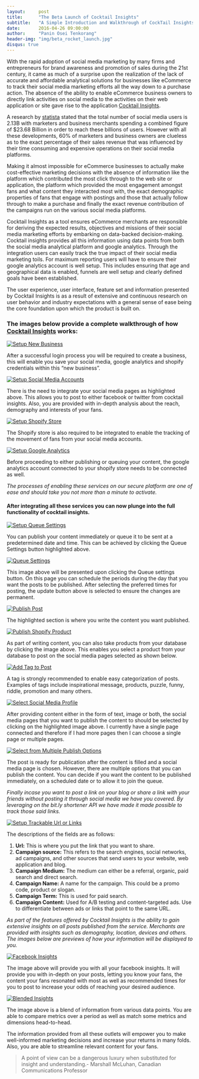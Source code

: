 ```yaml
---
layout:     post
title:      "The Beta Launch of Cocktail Insights"
subtitle:   "A Simple Introduction and Walkthrough of CockTail Insights"
date:       2016-04-26 09:00:00
author:     "Panin Osei Tenkorang"
header-img: "img/beta_rocket_launch.jpg"
disqus: true
---
```


<p>
	With the rapid adoption of social media marketing by many firms and entrepreneurs for brand awareness and promotion of sales during the 21st century, it came as much of a surprise upon the realization of the lack of accurate and affordable analytical solutions for businesses like eCommerce to track their social media marketing efforts all the way down to a purchase action. The absence of the ability to enable eCommerce business owners to directly link activities on social media to the activities on their web application or site gave rise to the application <a target="blank" href="http://cocktailinsights.com/">Cocktail Insights</a>. 
</p>

<p>
	A research by <a target="blank" href="http://www.statista.com/statistics/278414/number-of-worldwide-social-network-users/">statista</a> stated that the total number of social media users is 2.13B with marketers and business merchants spending a combined figure of $23.68 Billion in order to reach these billions of users. However with all these developments, 60% of marketers and business owners are clueless as to the exact percentage of their sales revenue that was influenced by their time consuming and expensive operations on their social media platforms.
</p>

<p>
	Making it almost impossible for eCommerce businesses to actually make cost-effective marketing decisions with the absence of information like the platform which contributed the most click through to the web site or application, the platform which provided the most engagement amongst fans and what content they interacted most with, the exact demographic properties of fans that engage with postings and those that actually follow through to make a purchase and finally the exact revenue contribution of the campaigns run on the  various social media platforms.
</p>

<p>
	Cocktail Insights as a tool ensures eCommerce merchants are responsible for deriving the expected results, objectives and missions of their social media marketing efforts by embarking on data-backed decision-making. Cocktail insights provides all this information using data points from both the social media analytical platform and google analytics. Through the integration users can easily track the true impact of their social media marketing toils. For maximum reporting users will have to ensure their google analytics account is well setup. This includes ensuring that age and geographical data is enabled, funnels are well setup and clearly defined goals have been established.
</p>

<p>
	The user experience, user interface, feature set and information presented by Cocktail Insights is as a result of extensive and continuous research on user behavior and industry expectations with a general sense of ease being the core foundation upon which the product is built on. 
</p>

<p><h3>
	The images below provide a complete walkthrough of how <a target="blank" href="http://cocktailinsights.com/">Cocktail Insights</a> works: </h3>
</p>

<a target="blank" href="http://cocktailinsights.com/">
	<img src="{{ site.baseurl }}/img/new_business_page copy.png" alt="Setup New Business">
</a>

<p>
	After a successful login process you will be required to create a business, this will enable you save your social media, google analytics and shopify credentials within this “new business”. 
</p>

<a target="blank" href="http://cocktailinsights.com/">
	<img src="{{ site.baseurl }}/img/integrations_page_social_media.png" alt="Setup Social Media Accounts">
</a>

<p>
	There is the need to integrate your social media pages as highlighted above. This allows you to post to either facebook or twitter from cocktail insights. Also, you are provided with in-depth analysis about the reach, demography and interests of your fans.
</p>

<a target="blank" href="http://cocktailinsights.com/">
	<img src="{{ site.baseurl }}/img/integrations_page_shopify.png" alt="Setup Shopify Store">
</a>

<p>
	The Shopify store is also required to be integrated to enable the tracking of the movement of fans from your social media accounts. 
</p>

<a target="blank" href="http://cocktailinsights.com/">
	<img src="{{ site.baseurl }}/img/integrations_page_google_analytics.png" alt="Setup Google Analytics">
</a>

<p>
	Before proceeding to either publishing or queuing your content, the google analytics account connected to your shopify store needs to be connected as well. 
</p>

<p><em>
	The processes of enabling these services on our secure platform are one of ease and should take you not more than a minute to activate.</em>
</p>

<p>
	<h4>After integrating all these services you can now plunge into the full functionality of cocktail insights.</h4>
</p>

<a target="blank" href="http://cocktailinsights.com/">
	<img src="{{ site.baseurl }}/img/publish_queue_settings.png" alt="Setup Queue Settings">
</a>

<p>
	You can publish your content immediately or queue it to be sent at a predetermined date and time. This can be achieved by clicking the Queue Settings button highlighted above.  
</p>

<a target="blank" href="http://cocktailinsights.com/">
	<img src="{{ site.baseurl }}/img/queue_settings.png" alt="Queue Settings">
</a>

<p>
	This image above will be presented upon clicking the Queue settings button. On this page you can schedule the periods during the day that you want the posts to be published. After selecting the preferred times for posting, the update button above is selected to ensure the changes are permanent.  
</p>

<a target="blank" href="http://cocktailinsights.com/">
	<img src="{{ site.baseurl }}/img/publish.png" alt="Publish Post">
</a>

<p>
	The highlighted section is where you write the content you want published. 
</p>

<a target="blank" href="http://cocktailinsights.com/">
	<img src="{{ site.baseurl }}/img/publish_select_shopify_image.png" alt="Publish Shopify Product">
</a>

<p>
	As part of writing content, you can also take products from your database by clicking the image above. This enables you select a product from your database to post on the social media pages selected as shown below.  
</p>

<a target="blank" href="http://cocktailinsights.com/">
	<img src="{{ site.baseurl }}/img/publish_tag.png" alt="Add Tag to Post">
</a>

<p>
	A tag is strongly recommended to enable easy categorization of posts. Examples of tags include inspirational message, products, puzzle, funny, riddle, promotion and many others. 
</p>

<a target="blank" href="http://cocktailinsights.com/">
	<img src="{{ site.baseurl }}/img/publish_select_social_media.png" alt="Select Social Media Profile">
</a>

<p>
	After providing content either in the form of text, image or both, the social media pages that you want to publish the content to should be selected by clicking on the highlighted image above.  I currently have a single page connected and therefore if I had more pages then I can choose a single page or multiple pages.  
</p>

<a target="blank" href="http://cocktailinsights.com/">
	<img src="{{ site.baseurl }}/img/publish_options.png" alt="Select from Multiple Publish Options">
</a>

<p>
	The post is ready for publication after the content is filled and a social media page is chosen. However, there are multiple options that you can publish the content. You can decide if you want the content to be published immediately, on a scheduled date or to allow it to join the queue.  
</p>

<p><em>
	Finally incase you want to post a link on your blog or share a link with your friends without posting it through social media we have you covered. By leveraging on the bit.ly shortener API we have made it made possible to track those said links. </em>
</p>

<a target="blank" href="http://cocktailinsights.com/">
	<img src="{{ site.baseurl }}/img/url.png" alt="Setup Trackable Url or Links">
</a>

<p>
	The descriptions of the fields are as follows:
</p>

<ol>
	<li><b>Url:</b> This is where you put the link that you want to share.</li>
	<li><b>Campaign source:</b> This refers to the search engines, social networks, ad campaigns, and other sources that send users to your website, web application and blog.</li>
	<li><b>Campaign Medium:</b> The medium can either be a referral, organic, paid search and direct search.</li>
	<li><b>Campaign Name:</b> A name for the campaign. This could be a promo code, product or slogan.</li>
	<li><b>Campaign Term:</b> This is used for paid search.</li>
	<li><b>Campaign Content:</b> Used for A/B testing and content-targeted ads. Use to differentiate between ads or links that point to the same URL.</li>
</ol>

<p>
	<em>As part of the features offered by Cocktail Insights is the ability to gain extensive insights on all posts published from the service. Merchants are provided with insights such as demography, location, devices and others. The images below are previews of how your information will be displayed to you.</em>
</p>

<a target="blank" href="http://cocktailinsights.com/">
	<img src="{{ site.baseurl }}/img/facebook_insights.png" alt="Facebook Insights">
</a>

<p>
	The image above will provide you with all your facebook insights. It will provide you with in-depth on your posts, letting you know your fans, the content your fans resonated with most as well as recommended times for you to post to increase your odds of reaching your desired audience.
</p>

<a target="blank" href="http://cocktailinsights.com/">
	<img src="{{ site.baseurl }}/img/blended_insights.png" alt="Blended Insights">
</a>

<p>
	The image above is a blend of information from various data points. You are able to compare metrics over a period as well as match some metrics and dimensions head-to-head.
</p>

<p>
	The information provided from all these outlets will empower you to make well-informed marketing decisions and increase your returns in many folds. Also, you are able to streamline relevant content for your fans.
</p>

<blockquote>A point of view can be a dangerous luxury when substituted for insight and understanding.- Marshall McLuhan, Canadian Communications Professor
</blockquote>
